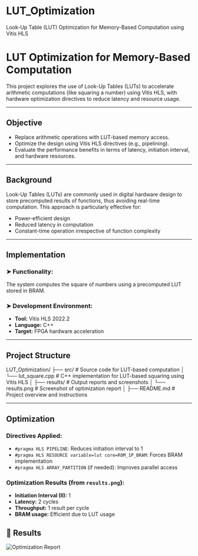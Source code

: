 # LUT_Optimization
Look-Up Table (LUT) Optimization for Memory-Based Computation using Vitis HLS
# LUT Optimization for Memory-Based Computation

This project explores the use of Look-Up Tables (LUTs) to accelerate arithmetic computations (like squaring a number) using Vitis HLS, with hardware optimization directives to reduce latency and resource usage.

---

## Objective

- Replace arithmetic operations with LUT-based memory access.
- Optimize the design using Vitis HLS directives (e.g., pipelining).
- Evaluate the performance benefits in terms of latency, initiation interval, and hardware resources.

---

## Background

Look-Up Tables (LUTs) are commonly used in digital hardware design to store precomputed results of functions, thus avoiding real-time computation. This approach is particularly effective for:

- Power-efficient design
- Reduced latency in computation
- Constant-time operation irrespective of function complexity

---

## Implementation

### ➤ Functionality:
The system computes the square of numbers using a precomputed LUT stored in BRAM.

### ➤ Development Environment:
- **Tool:** Vitis HLS 2022.2
- **Language:** C++
- **Target:** FPGA hardware acceleration

---

## Project Structure
LUT_Optimization/
├── src/                   # Source code for LUT-based computation
│   └── lut_square.cpp     # C++ implementation for LUT-based squaring using Vitis HLS
│
├── results/               # Output reports and screenshots
│   └── results.png        # Screenshot of optimization report 
│
├── README.md              # Project overview and instructions

---

## Optimization

### Directives Applied:
- `#pragma HLS PIPELINE`: Reduces initiation interval to 1
- `#pragma HLS RESOURCE variable=lut core=ROM_1P_BRAM`: Forces BRAM implementation
- `#pragma HLS ARRAY_PARTITION` (if needed): Improves parallel access

### Optimization Results (from `results.png`):
- **Initiation Interval (II):** 1
- **Latency:** 2 cycles
- **Throughput:** 1 result per cycle
- **BRAM usage:** Efficient due to LUT usage

## 🧾 Results

![Optimization Report](results/results.png)

